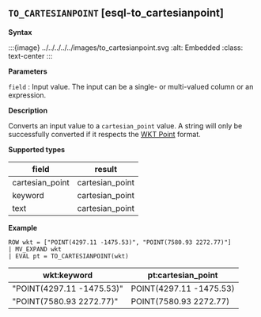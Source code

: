 ## `TO_CARTESIANPOINT` [esql-to_cartesianpoint]

**Syntax**

:::{image} ../../../../../images/to_cartesianpoint.svg
:alt: Embedded
:class: text-center
:::

**Parameters**

`field`
:   Input value. The input can be a single- or multi-valued column or an expression.

**Description**

Converts an input value to a `cartesian_point` value. A string will only be successfully converted if it respects the [WKT Point](https://en.wikipedia.org/wiki/Well-known_text_representation_of_geometry) format.

**Supported types**

| field | result |
| --- | --- |
| cartesian_point | cartesian_point |
| keyword | cartesian_point |
| text | cartesian_point |

**Example**

```esql
ROW wkt = ["POINT(4297.11 -1475.53)", "POINT(7580.93 2272.77)"]
| MV_EXPAND wkt
| EVAL pt = TO_CARTESIANPOINT(wkt)
```

| wkt:keyword | pt:cartesian_point |
| --- | --- |
| "POINT(4297.11 -1475.53)" | POINT(4297.11 -1475.53) |
| "POINT(7580.93 2272.77)" | POINT(7580.93 2272.77) |


